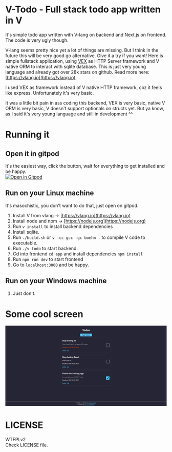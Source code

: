 # V-Todo - Full stack todo app written in V
It's simple todo app written with V-lang on backend and Next.js on frontend. The code is very ugly though.

V-lang seems pretty nice yet a lot of things are missing. But I think in the future this will be very good go alternative. Give it a try if you want! Here is simple fullstack application, using [VEX](https://github.com/nedpals/vex) as HTTP Server framework and V native ORM to interact with sqlite database. This is just very young language and already got over 28k stars on github. Read more here: [https://vlang.io](https://vlang.io).

I used VEX as framework instead of V native HTTP framework, coz it feels like express. Unfortunately it's very basic.

It was a little bit pain in ass coding this backend, VEX is very basic, native V ORM is very basic, V doesn't support optionals on structs yet. But ya know, as I said it's very young language and still in development ^^

# Running it
## Open it in gitpod
It's the easiest way, click the button, wait for everything to get installed and be happy.  
[![Open in Gitpod](https://gitpod.io/button/open-in-gitpod.svg)](https://gitpod.io/#https://github.com/ScuroGuardiano/v-todo)

## Run on your Linux machine
It's masochistic, you don't want to do that, just open on gitpod.
1. Install V from vlang -> [https://vlang.io](https://vlang.io)
2. Install node and npm -> [https://nodejs.org](https://nodejs.org)
3. Run `v install` to install backend dependencies
4. Install sqlite.
5. Run `./build.sh` or `v -cc gcc -gc boehm .` to compile V code to executable.
6. Run `./v-todo` to start backend.
7. Cd into frontend `cd app` and install dependencies `npm install`
8. Run `npm run dev` to start frontend
9. Go to `localhost:3000` and be happy.

## Run on your Windows machine
1. Just don't.

# Some cool screen
![Cool screen](img.png)

# LICENSE
WTFPLv2  
Check LICENSE file.
